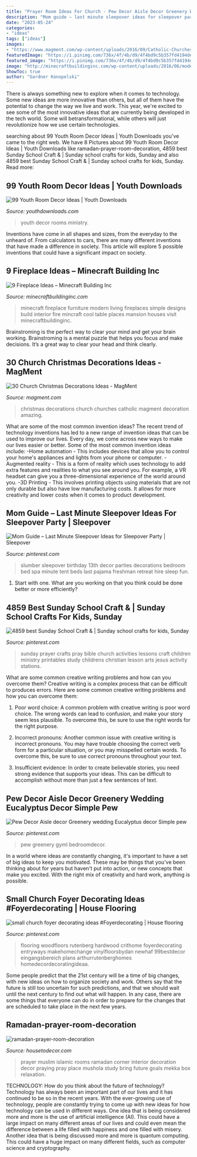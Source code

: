 ```yaml
---
title: "Prayer Room Ideas For Church - Pew Decor Aisle Decor Greenery Wedding Eucalyptus Decor Simple Pew"
description: "Mom guide – last minute sleepover ideas for sleepover party"
date: "2023-05-24"
categories:
- "ideas"
tags: ["ideas"]
images:
- "https://www.magment.com/wp-content/uploads/2016/09/Catholic-Churches-Christmas-Decorations.jpg"
featuredImage: "https://i.pinimg.com/736x/4f/4b/d9/4f4bd9c5b357fd4194deae856f3ce430.jpg"
featured_image: "https://i.pinimg.com/736x/4f/4b/d9/4f4bd9c5b357fd4194deae856f3ce430.jpg"
image: "http://minecraftbuildinginc.com/wp-content/uploads/2016/06/modern-simple-fireplace-mincraft-interior-ideas-Copy.jpg"
ShowToc: true
author: "Gardner Konopelski"
---
```



There is always something new to explore when it comes to technology. Some new ideas are more innovative than others, but all of them have the potential to change the way we live and work. This year, we're excited to see some of the most innovative ideas that are currently being developed in the tech world. Some will betransformational, while others will just revolutionize how we use certain technologies.

	

		
searching about 99 Youth Room Decor Ideas | Youth Downloads you've came to the right web. We have 8 Pictures about 99 Youth Room Decor Ideas | Youth Downloads like ramadan-prayer-room-decoration, 4859 best Sunday School Craft &amp; | Sunday school crafts for kids, Sunday and also 4859 best Sunday School Craft &amp; | Sunday school crafts for kids, Sunday. Read more:
		
    
## 99 Youth Room Decor Ideas | Youth Downloads

<img loading=lazy src="https://www.youthdownloads.com/wp-content/uploads/2016/02/11817200_10205793178123278_6898230254601132643_n-1.jpg" onerror="this.onerror=null;this.src='https://tse4.mm.bing.net/th?id=OIP.7oSs4gHdETjDTbi7D8CMEgHaJ4&amp;pid=15.1';" alt="99 Youth Room Decor Ideas | Youth Downloads">

_Source: youthdownloads.com_

>youth decor rooms ministry. 

	

Inventions have come in all shapes and sizes, from the everyday to the unheard of. From calculators to cars, there are many different inventions that have made a difference in society. This article will explore 5 possible inventions that could have a significant impact on society.

    
## 9 Fireplace Ideas – Minecraft Building Inc

<img loading=lazy src="http://minecraftbuildinginc.com/wp-content/uploads/2016/06/modern-simple-fireplace-mincraft-interior-ideas-Copy.jpg" onerror="this.onerror=null;this.src='https://tse4.mm.bing.net/th?id=OIP.MrPbXAo_Ot-OcHN2rx4-VgHaHM&amp;pid=15.1';" alt="9 Fireplace Ideas – Minecraft Building Inc">

_Source: minecraftbuildinginc.com_

>minecraft fireplace furniture modern living fireplaces simple designs build interior fire mincraft cool table places mansion houses visit minecraftbuildinginc. 

	

Brainstroming is the perfect way to clear your mind and get your brain working. Brainstroming is a mental puzzle that helps you focus and make decisions. It’s a great way to clear your head and think clearly.

    
## 30 Church Christmas Decorations Ideas - MagMent

<img loading=lazy src="https://www.magment.com/wp-content/uploads/2016/09/Catholic-Churches-Christmas-Decorations.jpg" onerror="this.onerror=null;this.src='https://tse4.mm.bing.net/th?id=OIP.G1SU3zMfeKLQwEYzB02pdgHaJ4&amp;pid=15.1';" alt="30 Church Christmas Decorations Ideas - MagMent">

_Source: magment.com_

>christmas decorations church churches catholic magment decoration amazing. 

	

What are some of the most common invention ideas?
The recent trend of technology inventions has led to a new range of invention ideas that can be used to improve our lives. Every day, we come across new ways to make our lives easier or better. Some of the most common invention ideas include: 
-Home automation - This includes devices that allow you to control your home's appliances and lights from your phone or computer. 
-Augmented reality - This is a form of reality which uses technology to add extra features and realities to what you see around you. For example, a VR headset can give you a three-dimensional experience of the world around you. 
-3D Printing - This involves printing objects using materials that are not only durable but also have low manufacturing costs. It allows for more creativity and lower costs when it comes to product development.

    
## Mom Guide – Last Minute Sleepover Ideas For Sleepover Party | Sleepover

<img loading=lazy src="https://i.pinimg.com/736x/d2/84/22/d28422412cd5fdbe93427d418609a7ce.jpg" onerror="this.onerror=null;this.src='https://tse1.mm.bing.net/th?id=OIP.BghkZ0fwYpPv9bMnX35RrQHaJ3&amp;pid=15.1';" alt="Mom Guide – Last Minute Sleepover Ideas for Sleepover Party | Sleepover">

_Source: pinterest.com_

>slumber sleepover birthday 13th decor parties decorations bedroom bed spa minute tent beds last pajama freshman retreat hire sleep fun. 

	

1. Start with one. What are you working on that you think could be done better or more efficiently?

    
## 4859 Best Sunday School Craft &amp; | Sunday School Crafts For Kids, Sunday

<img loading=lazy src="https://i.pinimg.com/736x/e7/ed/72/e7ed72cda1192ca927c633626c8e3d8b.jpg" onerror="this.onerror=null;this.src='https://tse1.mm.bing.net/th?id=OIP.7T3aKZSS9VKUUuNKlTTppAAAAA&amp;pid=15.1';" alt="4859 best Sunday School Craft &amp; | Sunday school crafts for kids, Sunday">

_Source: pinterest.com_

>sunday prayer crafts pray bible church activities lessons craft children ministry printables study childrens christian lesson arts jesus activity stations. 

	

What are some common creative writing problems and how can you overcome them?
Creative writing is a complex process that can be difficult to produces errors. Here are some common creative writing problems and how you can overcome them:
1. Poor word choice: A common problem with creative writing is poor word choice. The wrong words can lead to confusion, and make your story seem less plausible. To overcome this, be sure to use the right words for the right purpose.

2. Incorrect pronouns: Another common issue with creative writing is incorrect pronouns. You may have trouble choosing the correct verb form for a particular situation, or you may misspelled certain words. To overcome this, be sure to use correct pronouns throughout your text.

3. Insufficient evidence: In order to create believable stories, you need strong evidence that supports your ideas. This can be difficult to accomplish without more than just a few sentences of text.

    
## Pew Decor Aisle Decor Greenery Wedding Eucalyptus Decor Simple Pew

<img loading=lazy src="https://i.pinimg.com/736x/f4/33/dc/f433dc855db02cc396a746e5da06c5bc.jpg" onerror="this.onerror=null;this.src='https://tse1.mm.bing.net/th?id=OIP.V_WfOPg8WI4OR8nP_8v88AHaLG&amp;pid=15.1';" alt="Pew Decor Aisle decor Greenery wedding Eucalyptus decor Simple pew">

_Source: pinterest.com_

>pew greenery gyml bedroomdecor. 

	

In a world where ideas are constantly changing, it's important to have a set of big ideas to keep you motivated. These may be things that you've been thinking about for years but haven't put into action, or new concepts that make you excited. With the right mix of creativity and hard work, anything is possible.

    
## Small Church Foyer Decorating Ideas #Foyerdecorating | House Flooring

<img loading=lazy src="https://i.pinimg.com/736x/4f/4b/d9/4f4bd9c5b357fd4194deae856f3ce430.jpg" onerror="this.onerror=null;this.src='https://tse3.mm.bing.net/th?id=OIP.gk9tTTmwOu5JSO8u1-xhjgHaLG&amp;pid=15.1';" alt="small church foyer decorating ideas #Foyerdecorating | House flooring">

_Source: pinterest.com_

>flooring woodfloors rutenberg hardwood crithome foyerdecorating entryways makehomechange vinylfloorsbydan newhaf 99bestdecor eingangsbereich plans arthurrutenberghomes homedecordecoratingideaa. 

	

Some people predict that the 21st century will be a time of big changes, with new ideas on how to organize society and work. Others say that the future is still too uncertain for such predictions, and that we should wait until the next century to find out what will happen. In any case, there are some things that everyone can do in order to prepare for the changes that are scheduled to take place in the next few years.

    
## Ramadan-prayer-room-decoration

<img loading=lazy src="https://housetodecor.com/wp-content/uploads/2020/04/ramadan-prayer-room-decoration.jpg" onerror="this.onerror=null;this.src='https://tse4.mm.bing.net/th?id=OIP.rB1WOPt7M8MqAJFNWHI7IgHaKw&amp;pid=15.1';" alt="ramadan-prayer-room-decoration">

_Source: housetodecor.com_

>prayer muslim islamic rooms ramadan corner interior decoration decor praying pray place mushola study bring future goals mekka box relaxation. 

	

TECHNOLOGY: How do you think about the future of technology?
Technology has always been an important part of our lives and it has continued to be so in the recent years. With the ever-growing use of technology, people are constantly trying to come up with new ideas for how technology can be used in different ways. One idea that is being considered more and more is the use of artificial intelligence (AI). This could have a large impact on many different areas of our lives and could even mean the difference between a life filled with happiness and one filled with misery. Another idea that is being discussed more and more is quantum computing. This could have a huge impact on many different fields, such as computer science and cryptography.

